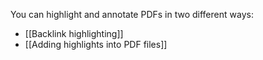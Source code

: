 You can highlight and annotate PDFs in two different ways:

- [[Backlink highlighting]]
- [[Adding highlights into PDF files]]
